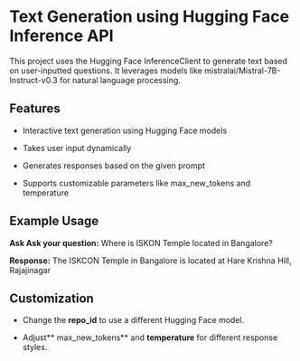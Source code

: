 # **Text Generation using Hugging Face Inference API**

This project uses the Hugging Face InferenceClient to generate text based on user-inputted questions. It leverages models like mistralai/Mistral-7B-Instruct-v0.3 for natural language processing.

## **Features**

- Interactive text generation using Hugging Face models

- Takes user input dynamically

- Generates responses based on the given prompt

- Supports customizable parameters like max_new_tokens and temperature

## **Example Usage**

**Ask Ask your question:** Where is ISKON Temple located in Bangalore?

**Response:** The ISKCON Temple in Bangalore is located at Hare Krishna Hill, Rajajinagar

## **Customization**

- Change the **repo_id** to use a different Hugging Face model.

- Adjust** max_new_tokens** and **temperature** for different response styles.
